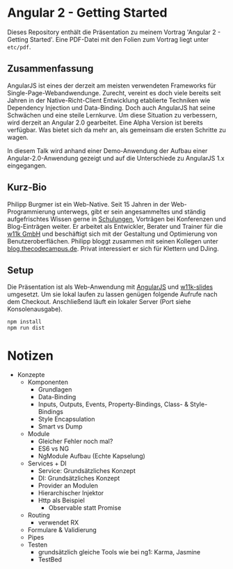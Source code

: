 # Angular 2 - Getting Started

Dieses Repository enthält die Präsentation zu meinem Vortrag 'Angular 2 - Getting Started'. Eine PDF-Datei mit den Folien zum Vortrag liegt unter ```etc/pdf```.


## Zusammenfassung

AngularJS ist eines der derzeit am meisten verwendeten Frameworks für Single-Page-Webandwendunge. Zurecht, vereint es doch viele bereits seit Jahren in der Native-Richt-Client Entwicklung etablierte Techniken wie Dependency Injection und Data-Binding. Doch auch AngularJS hat seine Schwächen und eine steile Lernkurve. Um diese Situation zu verbessern, wird derzeit an Angular 2.0 gearbeitet. Eine Alpha Version ist bereits verfügbar. Was bietet sich da mehr an, als gemeinsam die ersten Schritte zu wagen.

In diesem Talk wird anhand einer Demo-Anwendung der Aufbau einer Angular-2.0-Anwendung gezeigt und auf die Unterschiede zu AngularJS 1.x eingegangen.


## Kurz-Bio

Philipp Burgmer ist ein Web-Native. Seit 15 Jahren in der Web-Programmierung unterwegs, gibt er sein angesammeltes und ständig aufgefrischtes Wissen gerne in [Schulungen](https://www.thecodecampus.de), Vorträgen bei Konferenzen und Blog-Einträgen weiter. Er arbeitet als Entwickler, Berater und Trainer für die [w11k GmbH](http://w11k.de) und beschäftigt sich mit der Gestaltung und Optimierung von Benutzeroberflächen. Philipp bloggt zusammen mit seinen Kollegen unter [blog.thecodecampus.de](blog.thecodecampus.de). Privat interessiert er sich für Klettern und DJing.


## Setup

Die Präsentation ist als Web-Anwendung mit [AngularJS](https://angularjs.org/) und [w11k-slides](https://github.com/w11k/w11k-slides) umgesetzt. Um sie lokal laufen zu lassen genügen folgende Aufrufe nach dem Checkout. Anschließend läuft ein lokaler Server (Port siehe Konsolenausgabe).

```
npm install
npm run dist
```

# Notizen

* Konzepte
  * Komponenten
    * Grundlagen
    * Data-Binding
    * Inputs, Outputs, Events, Property-Bindings, Class- & Style-Bindings
    * Style Encapsulation
    * Smart vs Dump
  * Module
    * Gleicher Fehler noch mal?
    * ES6 vs NG
    * NgModule Aufbau (Echte Kapselung)
  * Services + DI
    * Service: Grundsätzliches Konzept
    * DI: Grundsätzliches Konzept
    * Provider an Modulen
    * Hierarchischer Injektor
    * Http als Beispiel
      * Observable statt Promise
  * Routing
    * verwendet RX
  * Formulare & Validierung
  * Pipes
  * Testen
    * grundsätzlich gleiche Tools wie bei ng1: Karma, Jasmine
    * TestBed

